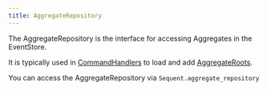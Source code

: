 ```yaml
---
title: AggregateRepository
---
```


The AggregateRepository is the interface for accessing Aggregates in the EventStore.

It is typically used in [CommandHandlers](command-handler.html) to load and add [AggregateRoots](aggregate-root.html).

You can access the AggregateRepository via `Sequent.aggregate_repository`

